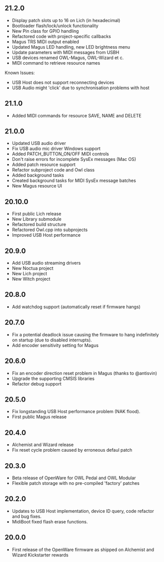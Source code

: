 21.2.0
------

* Display patch slots up to 16 on Lich (in hexadecimal)
* Bootloader flash/lock/unlock functionality
* New Pin class for GPIO handling
* Refactored code with project-specific callbacks
* Magus TRS MIDI output enabled
* Updated Magus LED handling, new LED brightness menu
* Update parameters with MIDI messages from USBH
* USB devices renamed OWL-Magus, OWL-Wizard et c.
* MIDI command to retrieve resource names

Known Issues:
* USB Host does not support reconnecting devices
* USB Audio might 'click' due to synchronisation problems with host


21.1.0
------

* Added MIDI commands for resource SAVE, NAME and DELETE


21.0.0
------

* Updated USB audio driver
* Fix USB audio mic driver Windows support
* Added PATCH_BUTTON_ON/OFF MIDI controls
* Don't raise errors for incomplete SysEx messages (Mac OS)
* Added patch resource support
* Refactor subproject code and Owl class
* Added background tasks
* Created background tasks for MIDI SysEx message batches
* New Magus resource UI


20.10.0
-------

* First public Lich release
* New Library submodule
* Refactored build structure
* Refactored Owl.cpp into subprojects
* Improved USB Host performance

20.9.0
------

* Add USB audio streaming drivers
* New Noctua project
* New Lich project
* New Witch project

20.8.0
------

* Add watchdog support (automatically reset if firmware hangs)

20.7.0
------

* Fix a potential deadlock issue causing the firmware to hang indefinitely on startup (due to disabled interrupts).
* Add encoder sensitivity setting for Magus

20.6.0
------

* Fix an encoder direction reset problem in Magus (thanks to @antisvin)
* Upgrade the supporting CMSIS libraries
* Refactor debug support

20.5.0
------

* Fix longstanding USB Host performance problem (NAK flood).
* First public Magus release

20.4.0
------

* Alchemist and Wizard release
* Fix reset cycle problem caused by erroneous defaul patch

20.3.0
------

* Beta release of OpenWare for OWL Pedal and OWL Modular
* Flexible patch storage with no pre-compiled 'factory' patches

20.2.0
------

* Updates to USB Host implementation, device ID query, code refactor and bug fixes.
* MidiBoot fixed flash erase functions.

20.0.0
------

* First release of the OpenWare firmware as shipped on Alchemist and Wizard Kickstarter rewards